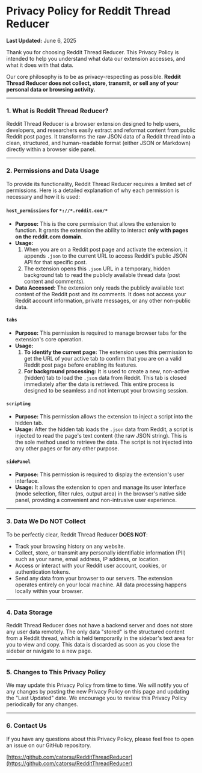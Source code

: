 # Privacy Policy for Reddit Thread Reducer

**Last Updated:** June 6, 2025

Thank you for choosing Reddit Thread Reducer. This Privacy Policy is intended to help you understand what data our extension accesses, and what it does with that data.

Our core philosophy is to be as privacy-respecting as possible. **Reddit Thread Reducer does not collect, store, transmit, or sell any of your personal data or browsing activity.**

---

### 1. What is Reddit Thread Reducer?

Reddit Thread Reducer is a browser extension designed to help users, developers, and researchers easily extract and reformat content from public Reddit post pages. It transforms the raw JSON data of a Reddit thread into a clean, structured, and human-readable format (either JSON or Markdown) directly within a browser side panel.

---

### 2. Permissions and Data Usage

To provide its functionality, Reddit Thread Reducer requires a limited set of permissions. Here is a detailed explanation of why each permission is necessary and how it is used:

#### **`host_permissions` for `*://*.reddit.com/*`**

*   **Purpose:** This is the core permission that allows the extension to function. It grants the extension the ability to interact **only with pages on the reddit.com domain**.
*   **Usage:**
    1.  When you are on a Reddit post page and activate the extension, it appends `.json` to the current URL to access Reddit's public JSON API for that specific post.
    2.  The extension opens this `.json` URL in a temporary, hidden background tab to read the publicly available thread data (post content and comments).
*   **Data Accessed:** The extension only reads the publicly available text content of the Reddit post and its comments. It does not access your Reddit account information, private messages, or any other non-public data.

#### **`tabs`**

*   **Purpose:** This permission is required to manage browser tabs for the extension's core operation.
*   **Usage:**
    1.  **To identify the current page:** The extension uses this permission to get the URL of your active tab to confirm that you are on a valid Reddit post page before enabling its features.
    2.  **For background processing:** It is used to create a new, non-active (hidden) tab to load the `.json` data from Reddit. This tab is closed immediately after the data is retrieved. This entire process is designed to be seamless and not interrupt your browsing session.

#### **`scripting`**

*   **Purpose:** This permission allows the extension to inject a script into the hidden tab.
*   **Usage:** After the hidden tab loads the `.json` data from Reddit, a script is injected to read the page's text content (the raw JSON string). This is the sole method used to retrieve the data. The script is not injected into any other pages or for any other purpose.

#### **`sidePanel`**

*   **Purpose:** This permission is required to display the extension's user interface.
*   **Usage:** It allows the extension to open and manage its user interface (mode selection, filter rules, output area) in the browser's native side panel, providing a convenient and non-intrusive user experience.

---

### 3. Data We Do NOT Collect

To be perfectly clear, Reddit Thread Reducer **DOES NOT**:

*   Track your browsing history on any website.
*   Collect, store, or transmit any personally identifiable information (PII) such as your name, email address, IP address, or location.
*   Access or interact with your Reddit user account, cookies, or authentication tokens.
*   Send any data from your browser to our servers. The extension operates entirely on your local machine. All data processing happens locally within your browser.

---

### 4. Data Storage

Reddit Thread Reducer does not have a backend server and does not store any user data remotely. The only data "stored" is the structured content from a Reddit thread, which is held temporarily in the sidebar's text area for you to view and copy. This data is discarded as soon as you close the sidebar or navigate to a new page.

---

### 5. Changes to This Privacy Policy

We may update this Privacy Policy from time to time. We will notify you of any changes by posting the new Privacy Policy on this page and updating the "Last Updated" date. We encourage you to review this Privacy Policy periodically for any changes.

---

### 6. Contact Us

If you have any questions about this Privacy Policy, please feel free to open an issue on our GitHub repository.

[https://github.com/catorsu/RedditThreadReducer](https://github.com/catorsu/RedditThreadReducer)